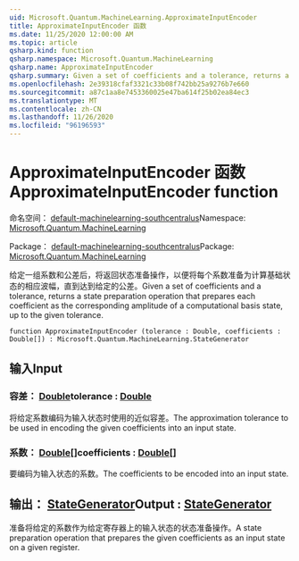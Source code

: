 ```yaml
---
uid: Microsoft.Quantum.MachineLearning.ApproximateInputEncoder
title: ApproximateInputEncoder 函数
ms.date: 11/25/2020 12:00:00 AM
ms.topic: article
qsharp.kind: function
qsharp.namespace: Microsoft.Quantum.MachineLearning
qsharp.name: ApproximateInputEncoder
qsharp.summary: Given a set of coefficients and a tolerance, returns a state preparation operation that prepares each coefficient as the corresponding amplitude of a computational basis state, up to the given tolerance.
ms.openlocfilehash: 2e39318cfaf3321c33b08f742bb25a9276b7e660
ms.sourcegitcommit: a87c1aa8e7453360025e47ba614f25b02ea84ec3
ms.translationtype: MT
ms.contentlocale: zh-CN
ms.lasthandoff: 11/26/2020
ms.locfileid: "96196593"
---
```

# <a name="approximateinputencoder-function"></a><span data-ttu-id="d3064-102">ApproximateInputEncoder 函数</span><span class="sxs-lookup"><span data-stu-id="d3064-102">ApproximateInputEncoder function</span></span>

<span data-ttu-id="d3064-103">命名空间： [default-machinelearning-southcentralus](xref:Microsoft.Quantum.MachineLearning)</span><span class="sxs-lookup"><span data-stu-id="d3064-103">Namespace: [Microsoft.Quantum.MachineLearning](xref:Microsoft.Quantum.MachineLearning)</span></span>

<span data-ttu-id="d3064-104">Package： [default-machinelearning-southcentralus](https://nuget.org/packages/Microsoft.Quantum.MachineLearning)</span><span class="sxs-lookup"><span data-stu-id="d3064-104">Package: [Microsoft.Quantum.MachineLearning](https://nuget.org/packages/Microsoft.Quantum.MachineLearning)</span></span>


<span data-ttu-id="d3064-105">给定一组系数和公差后，将返回状态准备操作，以便将每个系数准备为计算基础状态的相应波幅，直到达到给定的公差。</span><span class="sxs-lookup"><span data-stu-id="d3064-105">Given a set of coefficients and a tolerance, returns a state preparation operation that prepares each coefficient as the corresponding amplitude of a computational basis state, up to the given tolerance.</span></span>

```qsharp
function ApproximateInputEncoder (tolerance : Double, coefficients : Double[]) : Microsoft.Quantum.MachineLearning.StateGenerator
```


## <a name="input"></a><span data-ttu-id="d3064-106">输入</span><span class="sxs-lookup"><span data-stu-id="d3064-106">Input</span></span>

### <a name="tolerance--double"></a><span data-ttu-id="d3064-107">容差： [Double](xref:microsoft.quantum.lang-ref.double)</span><span class="sxs-lookup"><span data-stu-id="d3064-107">tolerance : [Double](xref:microsoft.quantum.lang-ref.double)</span></span>

<span data-ttu-id="d3064-108">将给定系数编码为输入状态时使用的近似容差。</span><span class="sxs-lookup"><span data-stu-id="d3064-108">The approximation tolerance to be used in encoding the given coefficients into an input state.</span></span>


### <a name="coefficients--double"></a><span data-ttu-id="d3064-109">系数： [Double](xref:microsoft.quantum.lang-ref.double)[]</span><span class="sxs-lookup"><span data-stu-id="d3064-109">coefficients : [Double](xref:microsoft.quantum.lang-ref.double)[]</span></span>

<span data-ttu-id="d3064-110">要编码为输入状态的系数。</span><span class="sxs-lookup"><span data-stu-id="d3064-110">The coefficients to be encoded into an input state.</span></span>



## <a name="output--stategenerator"></a><span data-ttu-id="d3064-111">输出： [StateGenerator](xref:Microsoft.Quantum.MachineLearning.StateGenerator)</span><span class="sxs-lookup"><span data-stu-id="d3064-111">Output : [StateGenerator](xref:Microsoft.Quantum.MachineLearning.StateGenerator)</span></span>

<span data-ttu-id="d3064-112">准备将给定的系数作为给定寄存器上的输入状态的状态准备操作。</span><span class="sxs-lookup"><span data-stu-id="d3064-112">A state preparation operation that prepares the given coefficients as an input state on a given register.</span></span>